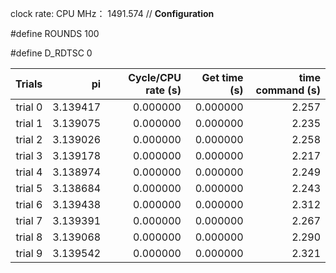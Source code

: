 clock rate:
CPU MHz：                        1491.574
// **Configuration**

#define ROUNDS 100

#define D_RDTSC 0

| Trials | pi | Cycle/CPU rate (s) | Get time (s) | time command (s) |
|-:|-:|-:|-:|-:|
| trial 0 |  3.139417 | 0.000000 | 0.000000 | 2.257 |
| trial 1 |  3.139075 | 0.000000 | 0.000000 | 2.235 |
| trial 2 |  3.139026 | 0.000000 | 0.000000 | 2.258 |
| trial 3 |  3.139178 | 0.000000 | 0.000000 | 2.217 |
| trial 4 |  3.138974 | 0.000000 | 0.000000 | 2.249 |
| trial 5 |  3.138684 | 0.000000 | 0.000000 | 2.243 |
| trial 6 |  3.139438 | 0.000000 | 0.000000 | 2.312 |
| trial 7 |  3.139391 | 0.000000 | 0.000000 | 2.267 |
| trial 8 |  3.139068 | 0.000000 | 0.000000 | 2.290 |
| trial 9 |  3.139542 | 0.000000 | 0.000000 | 2.321 |
